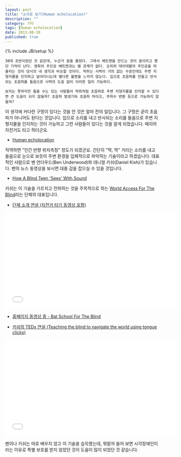 ```yaml
---
layout: post
title: "소리로 보기(Human echolocation)"
description: ""
category: 기타
tags: [Human echolocation]
date: 2013-08-20
published: true
---
```

{% include JB/setup %}

[human-echo]: http://en.wikipedia.org/wiki/Human_echolocation "Human echolocation"
[wafb]: http://www.worldaccessfortheblind.org/ "World Access For The Blind"

[ben-cbs]: http://www.cbsnews.com/stories/2006/07/19/earlyshow/main1817689.shtml "How A blind Teen 'Sees' With Sound"

[bat-school]: http://video.worldaccessfortheblind.org/batboy.html "Bat School For The Blind"

[kish-tedx]: https://www.youtube.com/watch?v=ob-P2a6Mrjs "TEDx - Daniel Kish"

[kish-tedxsocal]: https://www.youtube.com/watch?v=CRA-asTuP_Y

	30대 초반이었던 것 같은데, 누군가 꿈을 물었다. 그래서 배트맨을 만드는 것이 꿈이라고 했던 기억이 난다. 영화의 주인공 배트맨과는 별 관계가 없다. 오히려 데어데블의 주인공을 떠올리는 것이 당시의 내 생각과 비슷할 것이다. 박쥐는 시력이 거의 없는 수준인데도 주변 지형지물을 인지하고 날아다니는데 별다른 불편을 느끼지 않는다. 입으로 초음파를 만들고 반사되는 초음파를 들음으로 시력의 도움 없이 이러한 일이 가능하다.

	보지는 못하지만 들을 수는 있는 사람들이 박쥐처럼 초음파로 주변 지형지물을 인지할 수 있다면 큰 도움이 되지 않을까? 초음파 발생기와 초음파 마이크, 주파수 변환 등으로 가능하지 않을까?


이 생각에 커다란 구멍이 있다는 것을 안 것은 얼마 전의 일입니다.
그 구멍은 굳이 초음파가 아니어도 된다는 것입니다. 입으로 소리를 내고 반사되는 소리를 들음으로 주변 지형지물을 인지하는 것이 가능하고 그런 사람들이 있다는 것을 알게 되었습니다. 떼지어 자전거도 타고 하더군요.

* [Human echolocation][human-echo]

직역하면 "인간 반향 위치측정" 정도가 되겠군요.
간단히 "딱, 딱" 거리는 소리를 내고 들음으로 눈으로 보듯이 주변 환경을 입체적으로 파악하는 기술이라고 하겠습니다.
대표적인 사람으로 벤 언더우드(Ben Underwood)와 데니얼 키쉬(Daniel Kish)가 있습니다. 벤의 뉴스 동영상을 보시면 대충 감을 잡으실 수 있을 것입니다.

* [How A Blind Teen 'Sees' With Sound][ben-cbs]

<!-- <embed src="http://i.i.cbsi.com/cnwk.1d/av/video/cbsnews/atlantis2/cbsnews_player_embed.swf" type="application/x-shockwave-flash" background="#333333" width="425" height="279" allowFullScreen="true" allowScriptAccess="always" FlashVars="si=254&contentValue=999999&shareUrl=http://www.cbsnews.com/news/how-a-blind-teen-sees-with-sound/" /> -->

키쉬는 이 기술을 가르치고 전파하는 것을 주목적으로 하는 [World Access For The Blind][wafb]라는 단체의 대표입니다.

* [단체 소개 연설 (자전거 타기 동영상 포함)][kish-tedxsocal]

<iframe width="560" height="315" src="//www.youtube.com/embed/CRA-asTuP_Y?rel=0&start=115" frameborder="0" allowfullscreen></iframe>

* [홈페이지 동영상 중 - Bat School For The Blind][bat-school]

<!-- <iframe width="560" height="400" src="http://video.worldaccessfortheblind.org/batboy.html" frameborder="0" allowfullscreen></iframe> -->


* [키쉬의 TEDx 연설 (Teaching the blind to navigate the world using tongue clicks)][kish-tedx]

<iframe width="560" height="315" src="//www.youtube.com/embed/ob-P2a6Mrjs?rel=0" frameborder="0" allowfullscreen></iframe>

벤이나 키쉬는 따로 배우지 않고 이 기술을 습득했는데, 뭐랄까 들어 보면 시각장애인이라는 이유로 특별 보호를 받지 않았던 것이 도움이 많이 되었던 것 같습니다.
